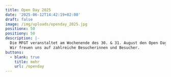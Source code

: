 ```yaml
---
title: Open Day 2025
date: '2025-06-12T14:42:19+02:00'
draft: false
image: /img/uploads/openday_2025.jpg
positionx: 50
positiony: 50
description: |-
  Die MFGT veranstaltet am Wochenende des 30. & 31. August den Open Day 2025.
  Wir freuen uns auf zahlreiche Besucherinnen und Besucher.
buttons:
  - blank: true
    title: mehr
    url: /openday
---
```


